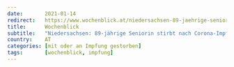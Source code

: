 ```yaml
---
date:       2021-01-14
redirect:   https://www.wochenblick.at/niedersachsen-89-jaehrige-seniorin-stirbt-nach-corona-impfung/
title:      Wochenblick
subtitle:   "Niedersachsen: 89-jährige Seniorin stirbt nach Corona-Impfung"
country:    AT
categories: [mit oder an Impfung gestorben]
tags:       [wochenblick, impfung]
---
```

